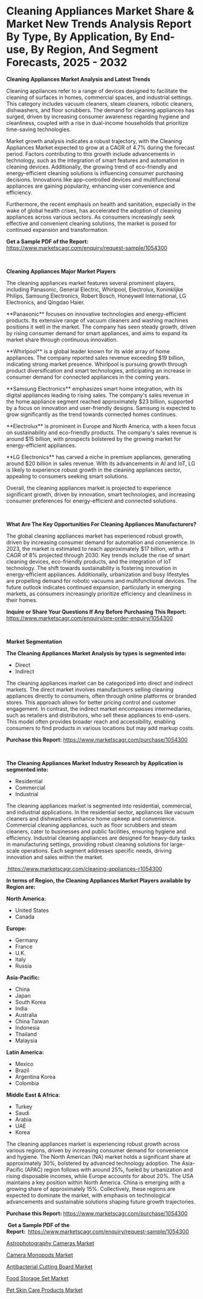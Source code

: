 <p><h1>Cleaning Appliances Market Share & Market New Trends Analysis Report By Type, By Application, By End-use, By Region, And Segment Forecasts, 2025 - 2032</h1></p><p><strong>Cleaning Appliances Market Analysis and Latest Trends</strong></p>
<p><p>Cleaning appliances refer to a range of devices designed to facilitate the cleaning of surfaces in homes, commercial spaces, and industrial settings. This category includes vacuum cleaners, steam cleaners, robotic cleaners, dishwashers, and floor scrubbers. The demand for cleaning appliances has surged, driven by increasing consumer awareness regarding hygiene and cleanliness, coupled with a rise in dual-income households that prioritize time-saving technologies.</p><p>Market growth analysis indicates a robust trajectory, with the Cleaning Appliances Market expected to grow at a CAGR of 4.7% during the forecast period. Factors contributing to this growth include advancements in technology, such as the integration of smart features and automation in cleaning devices. Additionally, the growing trend of eco-friendly and energy-efficient cleaning solutions is influencing consumer purchasing decisions. Innovations like app-controlled devices and multifunctional appliances are gaining popularity, enhancing user convenience and efficiency.</p><p>Furthermore, the recent emphasis on health and sanitation, especially in the wake of global health crises, has accelerated the adoption of cleaning appliances across various sectors. As consumers increasingly seek effective and convenient cleaning solutions, the market is poised for continued expansion and transformation.</p></p>
<p><strong>Get a Sample PDF of the Report:&nbsp;</strong> <a href="https://www.marketscagr.com/enquiry/request-sample/1054300?utm_campaign=1868&utm_medium=2&utm_source=Github&utm_content=ia&utm_term=05042025&utm_id=cleaning-appliances">https://www.marketscagr.com/enquiry/request-sample/1054300</a></p>
<p>&nbsp;</p>
<p><strong>Cleaning Appliances Major Market Players</strong></p>
<p><p>The cleaning appliances market features several prominent players, including Panasonic, General Electric, Whirlpool, Electrolux, Koninklijke Philips, Samsung Electronics, Robert Bosch, Honeywell International, LG Electronics, and Qingdao Haier. </p><p>**Panasonic** focuses on innovative technologies and energy-efficient products. Its extensive range of vacuum cleaners and washing machines positions it well in the market. The company has seen steady growth, driven by rising consumer demand for smart appliances, and aims to expand its market share through continuous innovation.</p><p>**Whirlpool** is a global leader known for its wide array of home appliances. The company reported sales revenue exceeding $19 billion, indicating strong market presence. Whirlpool is pursuing growth through product diversification and smart technologies, anticipating an increase in consumer demand for connected appliances in the coming years.</p><p>**Samsung Electronics** emphasizes smart home integration, with its digital appliances leading to rising sales. The company's sales revenue in the home appliance segment reached approximately $23 billion, supported by a focus on innovation and user-friendly designs. Samsung is expected to grow significantly as the trend towards connected homes continues.</p><p>**Electrolux** is prominent in Europe and North America, with a keen focus on sustainability and eco-friendly products. The company's sales revenue is around $15 billion, with prospects bolstered by the growing market for energy-efficient appliances.</p><p>**LG Electronics** has carved a niche in premium appliances, generating around $20 billion in sales revenue. With its advancements in AI and IoT, LG is likely to experience robust growth in the cleaning appliances sector, appealing to consumers seeking smart solutions.</p><p>Overall, the cleaning appliances market is projected to experience significant growth, driven by innovation, smart technologies, and increasing consumer preferences for energy-efficient and connected solutions.</p></p>
<p>&nbsp;</p>
<p><strong>What Are The Key Opportunities For Cleaning Appliances Manufacturers?</strong></p>
<p><p>The global cleaning appliances market has experienced robust growth, driven by increasing consumer demand for automation and convenience. In 2023, the market is estimated to reach approximately $17 billion, with a CAGR of 8% projected through 2030. Key trends include the rise of smart cleaning devices, eco-friendly products, and the integration of IoT technology. The shift towards sustainability is fostering innovation in energy-efficient appliances. Additionally, urbanization and busy lifestyles are propelling demand for robotic vacuums and multifunctional devices. The future outlook indicates continued expansion, particularly in emerging markets, as consumers increasingly prioritize efficiency and cleanliness in their homes.</p></p>
<p><strong>Inquire or Share Your Questions If Any Before Purchasing This Report:</strong> <a href="https://www.marketscagr.com/enquiry/pre-order-enquiry/1054300?utm_campaign=1868&utm_medium=2&utm_source=Github&utm_content=ia&utm_term=05042025&utm_id=cleaning-appliances">https://www.marketscagr.com/enquiry/pre-order-enquiry/1054300</a></p>
<p>&nbsp;</p>
<p><strong>Market Segmentation</strong></p>
<p><strong>The Cleaning Appliances Market Analysis by types is segmented into:</strong></p>
<p><ul><li>Direct</li><li>Indirect</li></ul></p>
<p><p>The cleaning appliances market can be categorized into direct and indirect markets. The direct market involves manufacturers selling cleaning appliances directly to consumers, often through online platforms or branded stores. This approach allows for better pricing control and customer engagement. In contrast, the indirect market encompasses intermediaries, such as retailers and distributors, who sell these appliances to end-users. This model often provides broader reach and accessibility, enabling consumers to find products in various locations but may add markup costs.</p></p>
<p><strong>Purchase this Report:&nbsp;</strong><a href="https://www.marketscagr.com/purchase/1054300?utm_campaign=1868&utm_medium=2&utm_source=Github&utm_content=ia&utm_term=05042025&utm_id=cleaning-appliances">https://www.marketscagr.com/purchase/1054300</a></p>
<p>&nbsp;</p>
<p><strong>The Cleaning Appliances Market Industry Research by Application is segmented into:</strong></p>
<p><ul><li>Residential</li><li>Commercial</li><li>Industrial</li></ul></p>
<p><p>The cleaning appliances market is segmented into residential, commercial, and industrial applications. In the residential sector, appliances like vacuum cleaners and dishwashers enhance home upkeep and convenience. Commercial cleaning appliances, such as floor scrubbers and steam cleaners, cater to businesses and public facilities, ensuring hygiene and efficiency. Industrial cleaning appliances are designed for heavy-duty tasks in manufacturing settings, providing robust cleaning solutions for large-scale operations. Each segment addresses specific needs, driving innovation and sales within the market.</p></p>
<p><a href="https://www.marketscagr.com/cleaning-appliances-r1054300?utm_campaign=1868&utm_medium=2&utm_source=Github&utm_content=ia&utm_term=05042025&utm_id=cleaning-appliances">&nbsp;https://www.marketscagr.com/cleaning-appliances-r1054300</a></p>
<p><strong>In terms of Region, the Cleaning Appliances Market Players available by Region are:</strong></p>
<p>
    <p> <strong> North America: </strong>
        <ul>
            <li>United States</li>
            <li>Canada</li>
        </ul>
        </p> 
    <p> <strong> Europe: </strong>
        <ul>
            <li>Germany</li>
            <li>France</li>
            <li>U.K.</li>
            <li>Italy</li>
            <li>Russia</li>
        </ul>
        </p> 
    <p> <strong> Asia-Pacific: </strong>
        <ul>
            <li>China</li>
            <li>Japan</li>
            <li>South Korea</li>
            <li>India</li>
            <li>Australia</li>
            <li>China Taiwan</li>
            <li>Indonesia</li>
            <li>Thailand</li>
            <li>Malaysia</li>
        </ul>
        </p> 
    <p> <strong> Latin America: </strong>
        <ul>
            <li>Mexico</li>
            <li>Brazil</li>
            <li>Argentina Korea</li>
            <li>Colombia</li>
        </ul>
        </p> 
    <p> <strong> Middle East & Africa: </strong>
        <ul>
            <li>Turkey</li>
            <li>Saudi</li>
            <li>Arabia</li>
            <li>UAE</li>
            <li>Korea</li>
        </ul>
    </p>
    </p>
<p><p>The cleaning appliances market is experiencing robust growth across various regions, driven by increasing consumer demand for convenience and hygiene. The North American (NA) market holds a significant share at approximately 30%, bolstered by advanced technology adoption. The Asia-Pacific (APAC) region follows with around 25%, fueled by urbanization and rising disposable incomes, while Europe accounts for about 20%. The USA maintains a key position within North America. China is emerging with a growing share of approximately 15%. Collectively, these regions are expected to dominate the market, with emphasis on technological advancements and sustainable solutions shaping future growth trajectories.</p></p>
<p><strong>Purchase this Report: </strong><a href="https://www.marketscagr.com/purchase/1054300?utm_campaign=1868&utm_medium=2&utm_source=Github&utm_content=ia&utm_term=05042025&utm_id=cleaning-appliances">https://www.marketscagr.com/purchase/1054300</a></p>
<p>&nbsp;<strong>Get a Sample PDF of the Report:&nbsp;&nbsp;</strong><a href="https://www.marketscagr.com/enquiry/request-sample/1054300?utm_campaign=1868&utm_medium=2&utm_source=Github&utm_content=ia&utm_term=05042025&utm_id=cleaning-appliances">https://www.marketscagr.com/enquiry/request-sample/1054300</a></p>
<p><strong></strong></p>
<p><p><a href="https://github.com/goliareanoyh/Market-Research-Report-List-1/blob/main/astrophotography-cameras-market.md?utm_campaign=1868&utm_medium=2&utm_source=Github&utm_content=ia&utm_term=05042025&utm_id=cleaning-appliances">Astrophotography Cameras Market</a></p><p><a href="https://github.com/naanaafranxu/Market-Research-Report-List-1/blob/main/camera-monopods-market.md?utm_campaign=1868&utm_medium=2&utm_source=Github&utm_content=ia&utm_term=05042025&utm_id=cleaning-appliances">Camera Monopods Market</a></p><p><a href="https://github.com/knazsdadeyvw/Market-Research-Report-List-1/blob/main/antibacterial-cutting-board-market.md?utm_campaign=1868&utm_medium=2&utm_source=Github&utm_content=ia&utm_term=05042025&utm_id=cleaning-appliances">Antibacterial Cutting Board Market</a></p><p><a href="https://github.com/aarenlazosw3/Market-Research-Report-List-1/blob/main/food-storage-set-market.md?utm_campaign=1868&utm_medium=2&utm_source=Github&utm_content=ia&utm_term=05042025&utm_id=cleaning-appliances">Food Storage Set Market</a></p><p><a href="https://github.com/RickHolmes3/Market-Research-Report-List-7/blob/main/pet-skin-care-products-market.md?utm_campaign=1868&utm_medium=2&utm_source=Github&utm_content=ia&utm_term=05042025&utm_id=cleaning-appliances">Pet Skin Care Products Market</a></p></p>